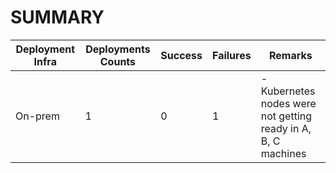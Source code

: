 # SUMMARY

Deployment Infra | Deployments Counts | Success | Failures | Remarks
--- | --- | --- | --- | ---
On-prem | 1 | 0 | 1 |- Kubernetes nodes were not getting ready in A, B, C machines
